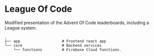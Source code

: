 # League Of Code

Modified presentation of the Advent Of Code leaderboards, including a League system.

```
.
├── app                   # Frontend react app
└── core                  # Backend services
    └── functions         # Firebase Cloud functions.
```
